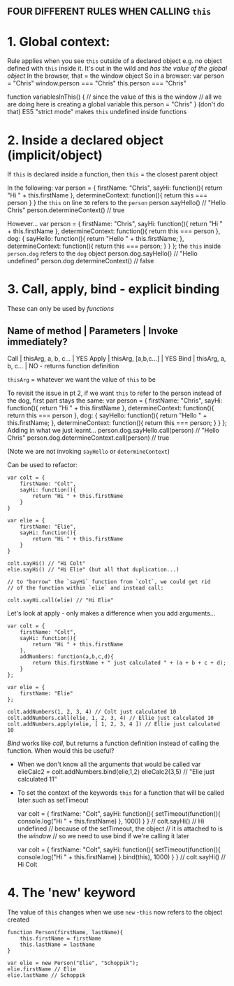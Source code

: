 ## FOUR DIFFERENT RULES WHEN CALLING `this`

# 1. Global context:
Rule applies when you see `this` outside of a declared object
e.g. no object defined with `this` inside it. 
It's out in the wild and *has the value of the global object*
In the browser, that = the window object
So in a browser:
    var person = "Chris"
    window.person === "Chris"
    this.person   === "Chris"


function variablesInThis() {
    // since the value of this is the window
    // all we are doing here is creating a global variable
    this.person = "Chris"
}
(don't do that)
ES5 "strict mode" makes `this` undefined inside functions

# 2. Inside a declared object (implicit/object)
If `this` is declared inside a function, then `this` = the closest parent object

In the following:
    var person = {
        firstName: "Chris",
        sayHi: function(){
            return "Hi " + this.firstName
        },
        determineContext: function(){
            return this === person
        }
    }
the `this` on line `30` refers to the `person`
    person.sayHello() // "Hello Chris"
    person.determineContext() // true

However...
    var person = {
        firstName: "Chris",
        sayHi: function(){
            return "Hi " + this.firstName
        },
        determineContext: function(){
            return this === person
        },
        dog: {
            sayHello: function(){
                return "Hello " + this.firstName;
            },
            determineContext: function(){
                return this === person;
            }
        }
    };
the `this` inside `person.dog` refers to the `dog` object
    person.dog.sayHello() // "Hello undefined"
    person.dog.determineContext() // false

# 3. Call, apply, bind - explicit binding
These can only be used by *functions*

Name of method | Parameters          | Invoke immediately?
-------------------------------------------------------
Call           | thisArg, a, b, c... | YES
Apply          | thisArg, [a,b,c...] | YES
Bind           | thisArg, a, b, c... | NO - returns function definition

`thisArg` = whatever we want the value of `this` to be

To revisit the issue in pt 2, if we want `this` to refer to the person instead of the dog, first part stays the same:
    var person = {
        firstName: "Chris",
        sayHi: function(){
            return "Hi " + this.firstName
        },
        determineContext: function(){
            return this === person
        },
        dog: {
            sayHello: function(){
                return "Hello " + this.firstName;
            },
            determineContext: function(){
                return this === person;
            }
        }
    };
Adding in what we just learnt...
    person.dog.sayHello.call(person) // "Hello Chris"
    person.dog.determineContext.call(person) // true

(Note we are not invoking `sayHello` or `determineContext`)

Can be used to refactor:

    var colt = {
        firstName: "Colt",
        sayHi: function(){
            return "Hi " + this.firstName
        }
    }

    var elie = {
        firstName: "Elie",
        sayHi: function(){
            return "Hi " + this.firstName
        }
    }

    colt.sayHi() // "Hi Colt"
    elie.sayHi() // "Hi Elie" (but all that duplication...)

    // to "borrow" the `sayHi` function from `colt`, we could get rid
    // of the function within `elie` and instead call:

    colt.sayHi.call(elie) // "Hi Elie"

Let's look at apply - only makes a difference when you add arguments...

    var colt = {
        firstName: "Colt",
        sayHi: function(){
            return "Hi " + this.firstName
        },
        addNumbers: function(a,b,c,d){
            return this.firstName + " just calculated " + (a + b + c + d);
        }
    };

    var elie = {
        firstName: "Elie"
    };

    colt.addNumbers(1, 2, 3, 4) // Colt just calculated 10
    colt.addNumbers.call(elie, 1, 2, 3, 4) // Ellie just calculated 10
    colt.addNumbers.apply(elie, [ 1, 2, 3, 4 ]) // Ellie just calculated 10

*Bind* works like *call*, but returns a function definition instead of calling the function.
When would this be useful?
- When we don't know all the arguments that would be called
    var elieCalc2 = colt.addNumbers.bind(elie,1,2)
    elieCalc2(3,5) // "Elie just calculated 11"
- To set the context of the keywords `this` for a function that will be called later
    such as setTimeout

    var colt = {
        firstName: "Colt",
        sayHi: function(){
            setTimeout(function(){
                console.log("Hi " + this.firstName)
            }, 1000)
        }
    }
    // colt.sayHi() // Hi undefined
    // because of the setTimeout, the object
    // it is attached to is the *window*
    // so we need to use bind if we're calling it later

    var colt = {
    firstName: "Colt",
    sayHi: function(){
        setTimeout(function(){
                console.log("Hi " + this.firstName)
            }.bind(this), 1000)
        }
    }
    // colt.sayHi() // Hi Colt

# 4. The 'new' keyword
The value of `this` changes when we use `new` -`this` now refers to the object created

    function Person(firstName, lastName){
        this.firstName = firstName
        this.lastName = lastName
    }

    var elie = new Person("Elie", "Schoppik");
    elie.firstName // Elie
    elie.lastName // Schoppik


